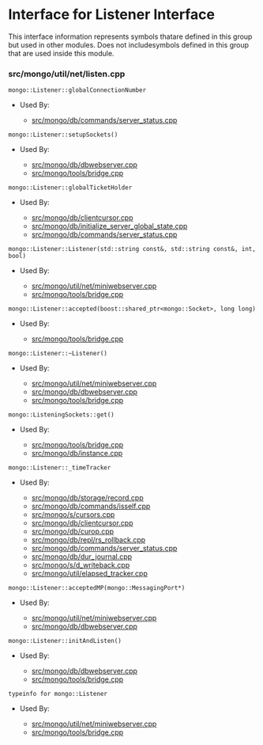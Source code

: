 
# Interface for Listener Interface
This interface information represents symbols thatare defined in this group but used in other modules.  Does not includesymbols defined in this group that are used inside this module.

### src/mongo/util/net/listen.cpp

<div></div>

    mongo::Listener::globalConnectionNumber

- Used By:

    - [src/mongo/db/commands/server\_status.cpp](../../../queries/database\_commands)

<div></div>

    mongo::Listener::setupSockets()

- Used By:

    - [src/mongo/db/dbwebserver.cpp](../../../network/web\_server)
    - [src/mongo/tools/bridge.cpp](../../../tools/tools)

<div></div>

    mongo::Listener::globalTicketHolder

- Used By:

    - [src/mongo/db/clientcursor.cpp](../../../queries/client\_and\_operation\_tracking)
    - [src/mongo/db/initialize\_server\_global\_state.cpp](../../../process\_management/startup\_initialization)
    - [src/mongo/db/commands/server\_status.cpp](../../../queries/database\_commands)

<div></div>

    mongo::Listener::Listener(std::string const&, std::string const&, int, bool)

- Used By:

    - [src/mongo/util/net/miniwebserver.cpp](../../../network/web\_server)
    - [src/mongo/tools/bridge.cpp](../../../tools/tools)

<div></div>

    mongo::Listener::accepted(boost::shared_ptr<mongo::Socket>, long long)

- Used By:

    - [src/mongo/tools/bridge.cpp](../../../tools/tools)

<div></div>

    mongo::Listener::~Listener()

- Used By:

    - [src/mongo/util/net/miniwebserver.cpp](../../../network/web\_server)
    - [src/mongo/db/dbwebserver.cpp](../../../network/web\_server)
    - [src/mongo/tools/bridge.cpp](../../../tools/tools)

<div></div>

    mongo::ListeningSockets::get()

- Used By:

    - [src/mongo/tools/bridge.cpp](../../../tools/tools)
    - [src/mongo/db/instance.cpp](../../../storage/storage\_layer\_structure)

<div></div>

    mongo::Listener::_timeTracker

- Used By:

    - [src/mongo/db/storage/record.cpp](../../../storage/storage\_layer\_structure)
    - [src/mongo/db/commands/isself.cpp](../../../queries/database\_commands)
    - [src/mongo/s/cursors.cpp](../../../sharding/sharding)
    - [src/mongo/db/clientcursor.cpp](../../../queries/client\_and\_operation\_tracking)
    - [src/mongo/db/curop.cpp](../../../queries/client\_and\_operation\_tracking)
    - [src/mongo/db/repl/rs\_rollback.cpp](../../../replication/replication)
    - [src/mongo/db/commands/server\_status.cpp](../../../queries/database\_commands)
    - [src/mongo/db/dur\_journal.cpp](../../../storage/journaling)
    - [src/mongo/s/d\_writeback.cpp](../../../sharding/writeback\_listener)
    - [src/mongo/util/elapsed\_tracker.cpp](../../../utilities/utilities)

<div></div>

    mongo::Listener::acceptedMP(mongo::MessagingPort*)

- Used By:

    - [src/mongo/util/net/miniwebserver.cpp](../../../network/web\_server)
    - [src/mongo/db/dbwebserver.cpp](../../../network/web\_server)

<div></div>

    mongo::Listener::initAndListen()

- Used By:

    - [src/mongo/db/dbwebserver.cpp](../../../network/web\_server)
    - [src/mongo/tools/bridge.cpp](../../../tools/tools)

<div></div>

    typeinfo for mongo::Listener

- Used By:

    - [src/mongo/util/net/miniwebserver.cpp](../../../network/web\_server)
    - [src/mongo/tools/bridge.cpp](../../../tools/tools)
